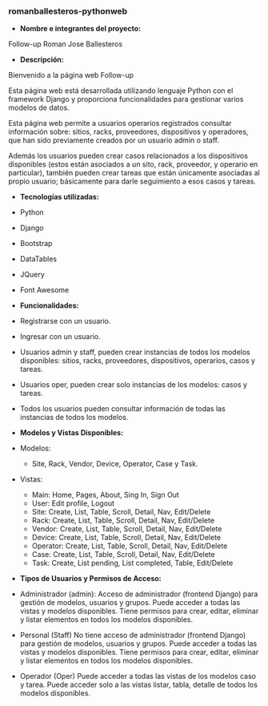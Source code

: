 ### romanballesteros-pythonweb

- **Nombre e integrantes del proyecto:**

Follow-up
Roman Jose Ballesteros

- **Descripción:**

Bienvenido a la página web Follow-up

Esta página web está desarrollada utilizando lenguaje Python con el framework Django y proporciona funcionalidades para gestionar varios modelos de datos.

Esta página web permite a usuarios operarios registrados consultar información sobre: sitios, racks, proveedores, dispositivos y operadores, que han sido previamente creados por un usuario admin o staff.

Además los usuarios pueden crear casos relacionados a los dispositivos disponibles (estos están asociados a un sito, rack, proveedor, y operario en particular), también pueden crear tareas que están únicamente asociadas al propio usuario; básicamente para darle seguimiento a esos casos y tareas.

- **Tecnologías utilizadas:**

- Python
- Django
- Bootstrap
- DataTables
- JQuery
- Font Awesome
 
- **Funcionalidades:**

- Registrarse con un usuario.
- Ingresar con un usuario.
- Usuarios admin y staff, pueden crear instancias de todos los modelos disponibles: sitios, racks, proveedores, dispositivos, operarios, casos y tareas.
- Usuarios oper, pueden crear solo instancias de los modelos: casos y tareas.
- Todos los usuarios pueden consultar información de todas las instancias de todos los modelos.

- **Modelos y Vistas Disponibles:**

- Modelos:
    - Site, Rack, Vendor, Device, Operator, Case y Task.

- Vistas:
    - Main: Home, Pages, About, Sing In, Sign Out
    - User: Edit profile, Logout
    - Site: Create, List, Table, Scroll, Detail, Nav, Edit/Delete
    - Rack: Create, List, Table, Scroll, Detail, Nav, Edit/Delete
    - Vendor: Create, List, Table, Scroll, Detail, Nav, Edit/Delete
    - Device: Create, List, Table, Scroll, Detail, Nav, Edit/Delete
    - Operator: Create, List, Table, Scroll, Detail, Nav, Edit/Delete
    - Case: Create, List, Table, Scroll, Detail, Nav, Edit/Delete
    - Task: Create, List pending, List completed, Table, Edit/Delete

- **Tipos de Usuarios y Permisos de Acceso:**

- Administrador (admin):
Acceso de administrador (frontend Django) para gestión de modelos, usuarios y grupos.
Puede acceder a todas las vistas y modelos disponibles.
Tiene permisos para crear, editar, eliminar y listar elementos en todos los modelos disponibles.

- Personal (Staff)
No tiene acceso de administrador (frontend Django) para gestión de modelos, usuarios y grupos.
Puede acceder a todas las vistas y modelos disponibles.
Tiene permisos para crear, editar, eliminar y listar elementos en todos los modelos disponibles.

- Operador (Oper)
Puede acceder a todas las vistas de los modelos caso y tarea.
Puede acceder solo a las vistas listar, tabla, detalle de todos los modelos disponibles.